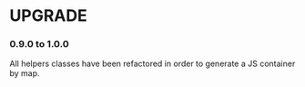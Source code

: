 # UPGRADE

### 0.9.0 to 1.0.0

All helpers classes have been refactored in order to generate a JS container by map.
